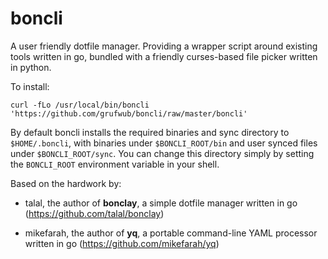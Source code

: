 # boncli

A user friendly dotfile manager. Providing a wrapper script around existing tools written in go, bundled with a friendly curses-based file picker written in python.


To install:

`curl -fLo /usr/local/bin/boncli 'https://github.com/grufwub/boncli/raw/master/boncli'`


By default boncli installs the required binaries and sync directory to `$HOME/.boncli`, with binaries under `$BONCLI_ROOT/bin` and user synced files under `$BONCLI_ROOT/sync`. You can change this directory simply by setting the `BONCLI_ROOT` environment variable in your shell.


Based on the hardwork by: 

- talal, the author of **bonclay**, a simple dotfile manager written in go (https://github.com/talal/bonclay)

- mikefarah, the author of **yq**, a portable command-line YAML processor written in go (https://github.com/mikefarah/yq)
